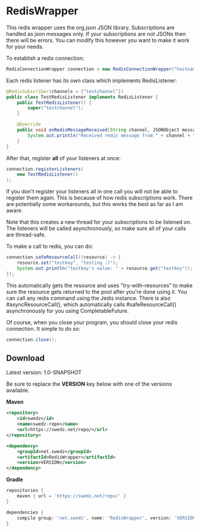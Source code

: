 # RedisWrapper

This redis wrapper uses the org.json JSON library. Subscriptions are handled as json messages only. If your subscriptions are not JSONs then there will be errors. You can modify this however you want to make it work for your needs.

To establish a redis connection:
```java
RedisConnectionWrapper connection = new RedisConnectionWrapper("hostname", 6379, "password", 10 * 1000);
```

Each redis listener has its own class which implements RedisListener:
```java
@RedisSubscriber(channels = {"testchannel"})
public class TestRedisListener implements RedisListener {
	public TestRedisListener() {
		super("testchannel");
	}

	@Override
	public void onRedisMessageReceived(String channel, JSONObject message) {
		System.out.println("Received redis message from " + channel + ": " + message.toString());
	}
}
```

After that, register **all** of your listeners at once:
```java
connection.registerListeners(
	new TestRedisListener()
);
```
If you don't register your listeners all in one call you will not be able to register them again. This is because of how redis subscriptions work. There are potentially some workarounds, but this works the best as far as I am aware.

Note that this creates a new thread for your subscriptions to be listened on. The listeners will be called asynchronously, so make sure all of your calls are thread-safe.

To make a call to redis, you can do:
```java
connection.safeResourceCall((resource) -> {
	resource.set("testkey", "testing :)");
	System.out.println("testkey's value: " + resource.get("testkey"));
});
```
This automatically gets the resource and uses "try-with-resources" to make sure the resource gets returned to the pool after you're done using it. You can call any redis command using the Jedis instance. There is also #asyncResourceCall(), which automatically calls #safeResourceCall() asynchronously for you using CompletableFuture.

Of course, when you close your program, you should close your redis connection. It simple to do so:
```java
connection.close();
```

## Download

Latest version: 1.0-SNAPSHOT

Be sure to replace the **VERSION** key below with one of the versions available.

**Maven**

```xml
<repository>
    <id>swedz</id>
    <name>swedz-repo</name>
    <url>https://swedz.net/repo/</url>
</repository>
```

```xml
<dependency>
    <groupId>net.swedz</groupId>
    <artifactId>RedisWrapper</artifactId>
    <version>VERSION</version>
</dependency>
```

**Gradle**

```groovy
repositories {
    maven { url = 'https://swedz.net/repo/' }
}
```

```groovy
dependencies {
    compile group: 'net.swedz', name: 'RedisWrapper', version: 'VERSION'
}
```